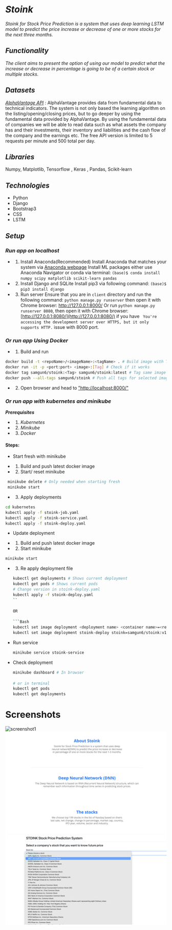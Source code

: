 #  ***Stoink***

_Stoink for Stock Price Prediction is a system that uses deep learning LSTM model to predict the price increase or decrease of one or more stocks for the next three months._

## ***Functionality***

_The client aims to present the option of using our model to predict what the increase or decrease in percentage is going to be of a certain stock or multiple stocks._


## ***Datasets*** 
*[AlphaVantage API](https://www.alphavantage.co/)* : AlphaVantage provides data from fundamental data to technical indicators. The system is not only based the learning algorithm on the listing/opening/closing prices, but to go deeper by using the fundamental data provided by AlphaVantage. 
By using the fundamental data of companies we will be able to read data such as what assets the company has and their investments, their inventory and liabilities and the cash flow of the company and the earnings etc. 
The free API version is limited to 5 requests per minute and 500 total per day. 

## ***Libraries***

Numpy, Matplotlib, Tensorflow , Keras , Pandas, Scikit-learn 

## ***Technologies***
 - Python
 - Django
 - Bootstrap3
 - CSS
 - LSTM

## ***Setup***

### ***Run app on localhost***
- 1. Install Anaconda(Recommended)
Install Anaconda that matches your system via [Anaconda webpage](https://www.anaconda.com/products/individual)
Install ML packages either use Anaconda Navigator or conda via terminal: `(base)$ conda install numpy scipy matplotlib scikit-learn pandas `

- 2. Install Django and SQLite
Install pip3 via following command: `(base)$ pip3 install django `

- 3. Run server
Ensure that you are in `client` directory and run the following command: `python manage.py runserver` then open it with Chrome browser: http://127.0.0.1:8000/ Or run `python manage.py runserver 8080`, then open it with Chrome browser: [http://127.0.0.1:8080/](http://127.0.0.1:8080/) if you have ` You're accessing the development server over HTTPS, but it only supports HTTP.` issue with 8000 port.  

### ***Or run app Using Docker***

- 1. Build and run
```Bash
docker build -t <repoName>/<imageName>:<tagName> . # Build image with Tag
docker run -it -p <port:port> <image>:[Tag] # Check if it works
docker tag samgun6/stoink:<Tag> samgun6/stoink:latest # Tag same image with latest
docker push --all-tags samgun6/stoink # Push all tags for selected image to docker hub
```

- 2. Open browser and head to ["http://localhost:8000/"](http://localhost:8000/)


### ***Or run app with kubernetes and minikube***

***Prerequisites***

- 1. _Kubernetes_
- 2. _Minikube_
- 3.  _Docker_

#### Steps:
-  Start fresh with minikube

- 1. Build and push latest docker image
- 2. Start/ reset minikube
```Bash
 minikube delete # Only needed when starting fresh
 minikube start
```

- 3. Apply deployments
```Bash
cd kubernetes
kubectl apply -f stoink-job.yaml
kubectl apply -f stoink-service.yaml
kubectl apply -f stoink-deploy.yaml
```

- Update deployment

- 1. Build and push latest docker image
- 2. Start minikube
```Bash
minikube start
```
  
- 3. Re apply deployment file

   ```Bash
   kubectl get deployments # Shows current deployment
   kubectl get pods # Shows current pods
   # Change version in stoink-deploy.yaml
   kubectl apply -f stoink-deploy.yaml
   ``

   OR

   ```Bash
   kubectl set image deployment <deployment name> <container name>=<repo/image>:<new tag>
   kubectl set image deployment stoink-deploy stoink=samgun6/stoink:v1.2.0 # Example
   ```

- Run service

  ```Bash
  minikube service stoink-service
  ```

- Check deployment

  ```Bash
  minikube dashboard # In browser

  # or in terminal
  kubectl get pods
  kubectl get deployments
  ```

# Screenshots

![screenshot1](screenshot/screenshot1.png)
![screenshot2](screenshot/screenshot2.png)
![screenshot3](screenshot/screenshot3.png)


